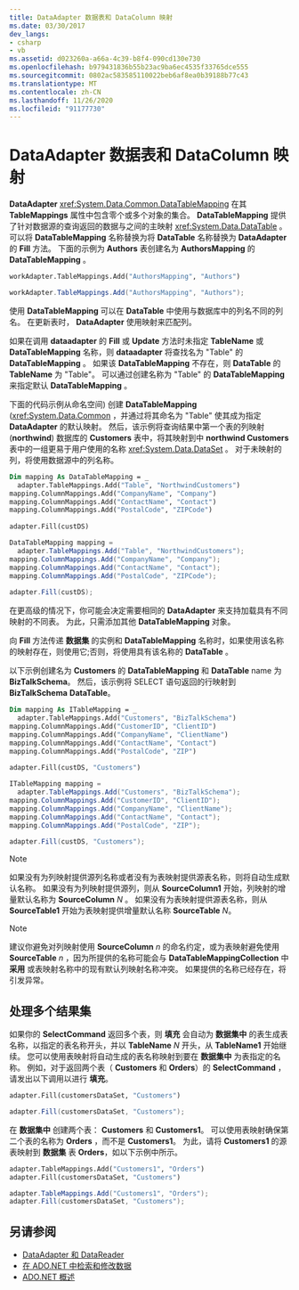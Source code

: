 ```yaml
---
title: DataAdapter 数据表和 DataColumn 映射
ms.date: 03/30/2017
dev_langs:
- csharp
- vb
ms.assetid: d023260a-a66a-4c39-b8f4-090cd130e730
ms.openlocfilehash: b979431836b55b23ac9ba6ec4535f33765dce555
ms.sourcegitcommit: 0802ac583585110022beb6af8ea0b39188b77c43
ms.translationtype: MT
ms.contentlocale: zh-CN
ms.lasthandoff: 11/26/2020
ms.locfileid: "91177730"
---
```

# <a name="dataadapter-datatable-and-datacolumn-mappings"></a>DataAdapter 数据表和 DataColumn 映射

**DataAdapter** <xref:System.Data.Common.DataTableMapping> 在其 **TableMappings** 属性中包含零个或多个对象的集合。 **DataTableMapping** 提供了针对数据源的查询返回的数据与之间的主映射 <xref:System.Data.DataTable> 。 可以将 **DataTableMapping** 名称替换为将 **DataTable** 名称替换为 **DataAdapter** 的 **Fill** 方法。 下面的示例为 **Authors** 表创建名为 **AuthorsMapping** 的 **DataTableMapping** 。  
  
```vb  
workAdapter.TableMappings.Add("AuthorsMapping", "Authors")  
```  
  
```csharp  
workAdapter.TableMappings.Add("AuthorsMapping", "Authors");  
```  
  
 使用 **DataTableMapping** 可以在 **DataTable** 中使用与数据库中的列名不同的列名。 在更新表时， **DataAdapter** 使用映射来匹配列。  
  
 如果在调用 **dataadapter** 的 **Fill** 或 **Update** 方法时未指定 **TableName** 或 **DataTableMapping** 名称，则 **dataadapter** 将查找名为 "Table" 的 **DataTableMapping** 。 如果该 **DataTableMapping** 不存在，则 **DataTable** 的 **TableName** 为 "Table"。 可以通过创建名称为 "Table" 的 **DataTableMapping** 来指定默认 **DataTableMapping** 。  
  
 下面的代码示例从命名空间) 创建 **DataTableMapping** (<xref:System.Data.Common> ，并通过将其命名为 "Table" 使其成为指定 **DataAdapter** 的默认映射。 然后，该示例将查询结果中第一个表的列映射 (**northwind**) 数据库的 **Customers** 表中，将其映射到中 **northwind Customers** 表中的一组更易于用户使用的名称 <xref:System.Data.DataSet> 。 对于未映射的列，将使用数据源中的列名称。  
  
```vb  
Dim mapping As DataTableMapping = _  
  adapter.TableMappings.Add("Table", "NorthwindCustomers")  
mapping.ColumnMappings.Add("CompanyName", "Company")  
mapping.ColumnMappings.Add("ContactName", "Contact")  
mapping.ColumnMappings.Add("PostalCode", "ZIPCode")  
  
adapter.Fill(custDS)  
```  
  
```csharp  
DataTableMapping mapping =
  adapter.TableMappings.Add("Table", "NorthwindCustomers");  
mapping.ColumnMappings.Add("CompanyName", "Company");  
mapping.ColumnMappings.Add("ContactName", "Contact");  
mapping.ColumnMappings.Add("PostalCode", "ZIPCode");  
  
adapter.Fill(custDS);  
```  
  
 在更高级的情况下，你可能会决定需要相同的 **DataAdapter** 来支持加载具有不同映射的不同表。 为此，只需添加其他 **DataTableMapping** 对象。  
  
 向 **Fill** 方法传递 **数据集** 的实例和 **DataTableMapping** 名称时，如果使用该名称的映射存在，则使用它;否则，将使用具有该名称的 **DataTable** 。  
  
 以下示例创建名为 **Customers** 的 **DataTableMapping** 和 **DataTable** name 为 **BizTalkSchema**。 然后，该示例将 SELECT 语句返回的行映射到 **BizTalkSchema** **DataTable**。  
  
```vb  
Dim mapping As ITableMapping = _  
  adapter.TableMappings.Add("Customers", "BizTalkSchema")  
mapping.ColumnMappings.Add("CustomerID", "ClientID")  
mapping.ColumnMappings.Add("CompanyName", "ClientName")  
mapping.ColumnMappings.Add("ContactName", "Contact")  
mapping.ColumnMappings.Add("PostalCode", "ZIP")  
  
adapter.Fill(custDS, "Customers")  
```  
  
```csharp  
ITableMapping mapping =
  adapter.TableMappings.Add("Customers", "BizTalkSchema");  
mapping.ColumnMappings.Add("CustomerID", "ClientID");  
mapping.ColumnMappings.Add("CompanyName", "ClientName");  
mapping.ColumnMappings.Add("ContactName", "Contact");  
mapping.ColumnMappings.Add("PostalCode", "ZIP");  
  
adapter.Fill(custDS, "Customers");  
```  
  
> [!NOTE]
> 如果没有为列映射提供源列名称或者没有为表映射提供源表名称，则将自动生成默认名称。 如果没有为列映射提供源列，则从 **SourceColumn1** 开始，列映射的增量默认名称为 **SourceColumn** *N* 。 如果没有为表映射提供源表名称，则从 **SourceTable1** 开始为表映射提供增量默认名称 **SourceTable** *N*。  
  
> [!NOTE]
> 建议你避免对列映射使用 **SourceColumn** *n* 的命名约定，或为表映射避免使用 **SourceTable** *n* ，因为所提供的名称可能会与 **DataTableMappingCollection** 中 **采用** 或表映射名称中的现有默认列映射名称冲突。 如果提供的名称已经存在，将引发异常。  
  
## <a name="handling-multiple-result-sets"></a>处理多个结果集  

 如果你的 **SelectCommand** 返回多个表，则 **填充** 会自动为 **数据集中** 的表生成表名称，以指定的表名称开头，并以 **TableName** *N* 开头，从 **TableName1** 开始继续。 您可以使用表映射将自动生成的表名称映射到要在 **数据集中** 为表指定的名称。 例如，对于返回两个表（ **Customers** 和 **Orders**）的 **SelectCommand** ，请发出以下调用以进行 **填充**。  
  
```vb  
adapter.Fill(customersDataSet, "Customers")  
```  

```csharp  
adapter.Fill(customersDataSet, "Customers");  
```  

 在 **数据集中** 创建两个表： **Customers** 和 **Customers1**。 可以使用表映射确保第二个表的名称为 **Orders** ，而不是 **Customers1**。 为此，请将 **Customers1** 的源表映射到 **数据集** 表 **Orders**，如以下示例中所示。  
  
```vb  
adapter.TableMappings.Add("Customers1", "Orders")  
adapter.Fill(customersDataSet, "Customers")  
```  

```csharp  
adapter.TableMappings.Add("Customers1", "Orders");  
adapter.Fill(customersDataSet, "Customers");  
```
  
## <a name="see-also"></a>另请参阅

- [DataAdapter 和 DataReader](dataadapters-and-datareaders.md)
- [在 ADO.NET 中检索和修改数据](retrieving-and-modifying-data.md)
- [ADO.NET 概述](ado-net-overview.md)
